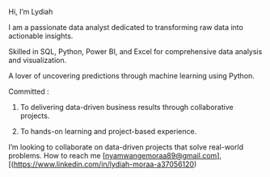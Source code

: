  Hi, I’m Lydiah
 
I am a passionate data analyst dedicated to transforming raw data into actionable insights.

Skilled in SQL, Python, Power BI, and Excel for comprehensive data analysis and visualization.

A lover of uncovering predictions through machine learning using Python. 

Committed :
1. To delivering data-driven business results through collaborative projects.
    
2. To hands-on learning and project-based experience. 
            
I’m looking to collaborate on data-driven projects that solve real-world problems.
How to reach me [nyamwangemoraa89@gmail.com],[(https://www.linkedin.com/in/lydiah-moraa-a37056120)
